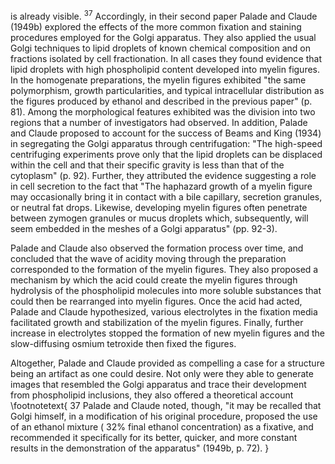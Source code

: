 is already visible. ${ }^{37}$ Accordingly, in their second paper Palade and Claude (1949b) explored the effects of the more common fixation and staining procedures employed for the Golgi apparatus. They also applied the usual Golgi techniques to lipid droplets of known chemical composition and on fractions isolated by cell fractionation. In all cases they found evidence that lipid droplets with high phospholipid content developed into myelin figures. In the homogenate preparations, the myelin figures exhibited "the same polymorphism, growth particularities, and typical intracellular distribution as the figures produced by ethanol and described in the previous paper" (p. 81). Among the morphological features exhibited was the division into two regions that a number of investigators had observed. In addition, Palade and Claude proposed to account for the success of Beams and King (1934) in segregating the Golgi apparatus through centrifugation: "The high-speed centrifuging experiments prove only that the lipid droplets can be displaced within the cell and that their specific gravity is less than that of the cytoplasm" (p. 92). Further, they attributed the evidence suggesting a role in cell secretion to the fact that "The haphazard growth of a myelin figure may occasionally bring it in contact with a bile capillary, secretion granules, or neutral fat drops. Likewise, developing myelin figures often penetrate between zymogen granules or mucus droplets which, subsequently, will seem embedded in the meshes of a Golgi apparatus" (pp. 92-3).

Palade and Claude also observed the formation process over time, and concluded that the wave of acidity moving through the preparation corresponded to the formation of the myelin figures. They also proposed a mechanism by which the acid could create the myelin figures through hydrolysis of the phospholipid molecules into more soluble substances that could then be rearranged into myelin figures. Once the acid had acted, Palade and Claude hypothesized, various electrolytes in the fixation media facilitated growth and stabilization of the myelin figures. Finally, further increase in electrolytes stopped the formation of new myelin figures and the slow-diffusing osmium tetroxide then fixed the figures.

Altogether, Palade and Claude provided as compelling a case for a structure being an artifact as one could desire. Not only were they able to generate images that resembled the Golgi apparatus and trace their development from phospholipid inclusions, they also offered a theoretical account
\footnotetext{
37 Palade and Claude noted, though, "it may be recalled that Golgi himself, in a modification of his original procedure, proposed the use of an ethanol mixture ( $32 \%$ final ethanol concentration) as a fixative, and recommended it specifically for its better, quicker, and more constant results in the demonstration of the apparatus" (1949b, p. 72).
}
